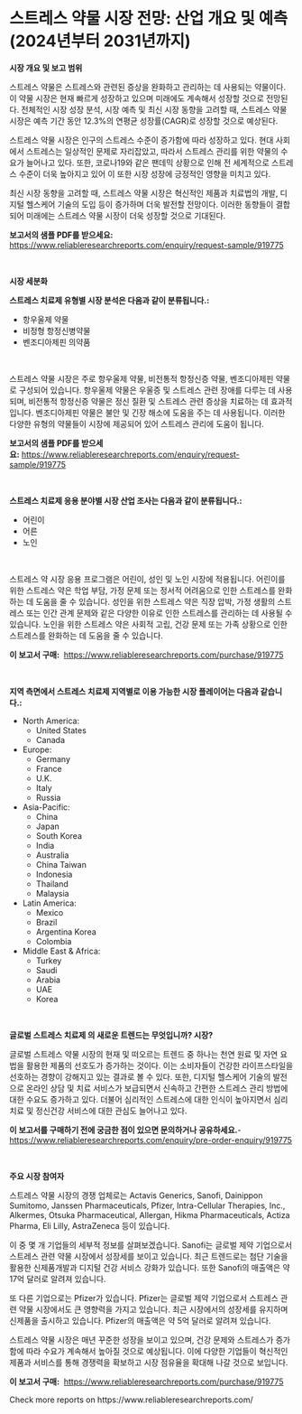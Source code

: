 <p><h1>스트레스 약물 시장 전망: 산업 개요 및 예측 (2024년부터 2031년까지)</h1></p><p><strong>시장 개요 및 보고 범위</strong></p>
<p><p>스트레스 약물은 스트레스와 관련된 증상을 완화하고 관리하는 데 사용되는 약물이다. 이 약물 시장은 현재 빠르게 성장하고 있으며 미래에도 계속해서 성장할 것으로 전망된다. 전체적인 시장 성장 분석, 시장 예측 및 최신 시장 동향을 고려할 때, 스트레스 약물 시장은 예측 기간 동안 12.3%의 연평균 성장률(CAGR)로 성장할 것으로 예상된다.</p><p>스트레스 약물 시장은 인구의 스트레스 수준이 증가함에 따라 성장하고 있다. 현대 사회에서 스트레스는 일상적인 문제로 자리잡았고, 따라서 스트레스 관리를 위한 약물의 수요가 늘어나고 있다. 또한, 코로나19와 같은 팬데믹 상황으로 인해 전 세계적으로 스트레스 수준이 더욱 높아지고 있어 이 또한 시장 성장에 긍정적인 영향을 미치고 있다.</p><p>최신 시장 동향을 고려할 때, 스트레스 약물 시장은 혁신적인 제품과 치료법의 개발, 디지털 헬스케어 기술의 도입 등이 증가하며 더욱 발전할 전망이다. 이러한 동향들이 결합되어 미래에는 스트레스 약물 시장이 더욱 성장할 것으로 기대된다.</p></p>
<p><strong>보고서의 샘플 PDF를 받으세요:</strong> <a href="https://www.reliableresearchreports.com/enquiry/request-sample/919775">https://www.reliableresearchreports.com/enquiry/request-sample/919775</a></p>
<p>&nbsp;</p>
<p><strong>시장 세분화</strong></p>
<p><strong>스트레스 치료제 유형별 시장 분석은 다음과 같이 분류됩니다.:</strong></p>
<p><ul><li>항우울제 약물</li><li>비정형 항정신병약물</li><li>벤조디아제핀 의약품</li></ul></p>
<p>&nbsp;</p>
<p><p>스트레스 약물 시장은 주로 항우울제 약물, 비전통적 항정신증 약물, 벤조디아제핀 약물로 구성되어 있습니다. 항우울제 약물은 우울증 및 스트레스 관련 장애를 다루는 데 사용되며, 비전통적 항정신증 약물은 정신 질환 및 스트레스 관련 증상을 치료하는 데 효과적입니다. 벤조디아제핀 약물은 불안 및 긴장 해소에 도움을 주는 데 사용됩니다. 이러한 다양한 유형의 약물들이 시장에 제공되어 있어 스트레스 관리에 도움이 됩니다.</p></p>
<p><strong>보고서의 샘플 PDF를 받으세요:</strong>&nbsp;<a href="https://www.reliableresearchreports.com/enquiry/request-sample/919775">https://www.reliableresearchreports.com/enquiry/request-sample/919775</a></p>
<p>&nbsp;</p>
<p><strong> 스트레스 치료제 응용 분야별 시장 산업 조사는 다음과 같이 분류됩니다.:</strong></p>
<p><ul><li>어린이</li><li>어른</li><li>노인</li></ul></p>
<p>&nbsp;</p>
<p><p>스트레스 약 시장 응용 프로그램은 어린이, 성인 및 노인 시장에 적용됩니다. 어린이를 위한 스트레스 약은 학업 부담, 가정 문제 또는 정서적 어려움으로 인한 스트레스를 완화하는 데 도움을 줄 수 있습니다. 성인을 위한 스트레스 약은 직장 압박, 가정 생활의 스트레스 또는 인간 관계 문제와 같은 다양한 이유로 인한 스트레스를 관리하는 데 사용될 수 있습니다. 노인을 위한 스트레스 약은 사회적 고립, 건강 문제 또는 가족 상황으로 인한 스트레스를 완화하는 데 도움을 줄 수 있습니다.</p></p>
<p><strong>이 보고서 구매:</strong>&nbsp; <a href="https://www.reliableresearchreports.com/purchase/919775">https://www.reliableresearchreports.com/purchase/919775</a></p>
<p>&nbsp;</p>
<p><strong>지역 측면에서 스트레스 치료제 지역별로 이용 가능한 시장 플레이어는 다음과 같습니다.:</strong></p>
<p><ul>
    <li>
        North America:
        <ul>
            <li>United States</li>
            <li>Canada</li>
        </ul>
    </li>
    <li>
        Europe:
        <ul>
            <li>Germany</li>
            <li>France</li>
            <li>U.K.</li>
            <li>Italy</li>
            <li>Russia</li>
        </ul>
    </li>
    <li>
        Asia-Pacific:
        <ul>
            <li>China</li>
            <li>Japan</li>
            <li>South Korea</li>
            <li>India</li>
            <li>Australia</li>
            <li>China Taiwan</li>
            <li>Indonesia</li>
            <li>Thailand</li>
            <li>Malaysia</li>
        </ul>
    </li>
    <li>
        Latin America:
        <ul>
            <li>Mexico</li>
            <li>Brazil</li>
            <li>Argentina Korea</li>
            <li>Colombia</li>
        </ul>
    </li>
    <li>
        Middle East & Africa:
        <ul>
            <li>Turkey</li>
            <li>Saudi</li>
            <li>Arabia</li>
            <li>UAE</li>
            <li>Korea</li>
        </ul>
    </li>
    </ul></p>
<p>&nbsp;</p>
<p><strong>글로벌 스트레스 치료제 의 새로운 트렌드는 무엇입니까? 시장?</strong></p>
<p><p>글로벌 스트레스 약물 시장의 현재 및 떠오르는 트렌드 중 하나는 천연 원료 및 자연 요법을 활용한 제품의 선호도가 증가하는 것이다. 이는 소비자들이 건강한 라이프스타일을 선호하는 경향이 강해지고 있는 결과로 볼 수 있다. 또한, 디지털 헬스케어 기술의 발전으로 온라인 상담 및 치료 서비스가 보급되면서 신속하고 간편한 스트레스 관리 방법에 대한 수요도 증가하고 있다. 더불어 심리적인 스트레스에 대한 인식이 높아지면서 심리치료 및 정신건강 서비스에 대한 관심도 늘어나고 있다.</p></p>
<p><strong>이 보고서를 구매하기 전에 궁금한 점이 있으면 문의하거나 공유하세요.</strong>- <a href="https://www.reliableresearchreports.com/enquiry/pre-order-enquiry/919775">https://www.reliableresearchreports.com/enquiry/pre-order-enquiry/919775</a></p>
<p>&nbsp;</p>
<p><strong>주요 시장 참여자</strong></p>
<p><p>스트레스 약물 시장의 경쟁 업체로는 Actavis Generics, Sanofi, Dainippon Sumitomo, Janssen Pharmaceuticals, Pfizer, Intra-Cellular Therapies, Inc., Alkermes, Otsuka Pharmaceutical, Allergan, Hikma Pharmaceuticals, Actiza Pharma, Eli Lilly, AstraZeneca 등이 있습니다. </p><p>이 중 몇 개 기업들의 세부적 정보를 살펴보겠습니다. Sanofi는 글로벌 제약 기업으로서 스트레스 관련 약물 시장에서 성장세를 보이고 있습니다. 최근 트렌드로는 첨단 기술을 활용한 신제품개발과 디지털 건강 서비스 강화가 있습니다. 또한 Sanofi의 매출액은 약17억 달러로 알려져 있습니다.</p><p>또 다른 기업으로는 Pfizer가 있습니다. Pfizer는 글로벌 제약 기업으로서 스트레스 관련 약물 시장에서도 큰 영향력을 가지고 있습니다. 최근 시장에서의 성장세를 유지하며 신제품을 출시하고 있습니다. Pfizer의 매출액은 약 5억 달러로 알려져 있습니다.</p><p>스트레스 약물 시장은 매년 꾸준한 성장을 보이고 있으며, 건강 문제와 스트레스가 증가함에 따라 수요가 계속해서 높아질 것으로 예상됩니다. 이에 다양한 기업들이 혁신적인 제품과 서비스를 통해 경쟁력을 확보하고 시장 점유율을 확대해 나갈 것으로 보입니다.</p></p>
<p><strong>이 보고서 구매:</strong>&nbsp;&nbsp;<a href="https://www.reliableresearchreports.com/purchase/919775">https://www.reliableresearchreports.com/purchase/919775</a></p>
<p>Check more reports on https://www.reliableresearchreports.com/</p>
